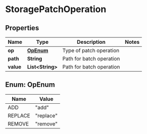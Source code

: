 
# StoragePatchOperation

## Properties
Name | Type | Description | Notes
------------ | ------------- | ------------- | -------------
**op** | [**OpEnum**](#OpEnum) | Type of patch operation | 
**path** | **String** | Path for batch operation | 
**value** | **List&lt;String&gt;** | Path for batch operation | 


<a name="OpEnum"></a>
## Enum: OpEnum
Name | Value
---- | -----
ADD | &quot;add&quot;
REPLACE | &quot;replace&quot;
REMOVE | &quot;remove&quot;



